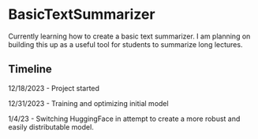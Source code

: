 # BasicTextSummarizer
Currently learning how to create a basic text summarizer. I am planning on building this up as a 
useful tool for students to summarize long lectures.


## Timeline
12/18/2023 - Project started

12/31/2023 - Training and optimizing initial model

1/4/23 - Switching HuggingFace in attempt to create a more robust and easily distributable model. 


